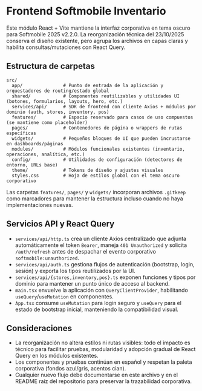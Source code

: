 # Frontend Softmobile Inventario

Este módulo React + Vite mantiene la interfaz corporativa en tema oscuro para Softmobile 2025 v2.2.0. La reorganización técnica del 23/10/2025 conserva el diseño existente, pero agrupa los archivos en capas claras y habilita consultas/mutaciones con React Query.

## Estructura de carpetas

```
src/
  app/               # Punto de entrada de la aplicación y orquestadores de routing/estado global
  shared/            # Componentes reutilizables y utilidades UI (botones, formularios, layouts, hero, etc.)
  services/api/      # SDK de frontend con cliente Axios + módulos por dominio (auth, stores, inventory, pos)
  features/          # Espacio reservado para casos de uso compuestos (se mantiene como placeholder)
  pages/             # Contenedores de página o wrappers de rutas específicas
  widgets/           # Pequeños bloques de UI que pueden incrustarse en dashboards/páginas
  modules/           # Módulos funcionales existentes (inventario, operaciones, analítica, etc.)
  config/            # Utilidades de configuración (detectores de entorno, URLs base)
  theme/             # Tokens de diseño y ajustes visuales
  styles.css         # Hoja de estilos global con el tema oscuro corporativo
```

Las carpetas `features/`, `pages/` y `widgets/` incorporan archivos `.gitkeep` como marcadores para mantener la estructura incluso cuando no haya implementaciones nuevas.

## Servicios API y React Query

- `services/api/http.ts` crea un cliente Axios centralizado que adjunta automáticamente el token `Bearer`, maneja `401 Unauthorized` y solicita `/auth/refresh` antes de despachar el evento corporativo `softmobile:unauthorized`.
- `services/api/auth.ts` gestiona flujos de autenticación (bootstrap, login, sesión) y exporta los tipos reutilizados por la UI.
- `services/api/{stores,inventory,pos}.ts` exponen funciones y tipos por dominio para mantener un punto único de acceso al backend.
- `main.tsx` envuelve la aplicación con `QueryClientProvider`, habilitando `useQuery`/`useMutation` en componentes.
- `App.tsx` consume `useMutation` para login seguro y `useQuery` para el estado de bootstrap inicial, manteniendo la compatibilidad visual.

## Consideraciones

- La reorganización no altera estilos ni rutas visibles: todo el impacto es técnico para facilitar pruebas, modularidad y adopción gradual de React Query en los módulos existentes.
- Los componentes y pruebas continúan en español y respetan la paleta corporativa (fondos azul/gris, acentos cian).
- Cualquier nuevo flujo debe documentarse en este archivo y en el README raíz del repositorio para preservar la trazabilidad corporativa.
